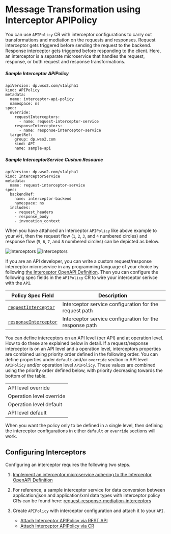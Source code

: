 # Message Transformation using Interceptor APIPolicy

You can use `APIPolicy` CR with interceptor configurations to carry out transformations and mediation on the requests and responses. Request interceptor gets triggered before sending the request to the backend. Response interceptor gets triggered before responding to the client. Here, an interceptor is a separate microservice that handles the request, response, or both request and response transformations.

##### Sample Interceptor APIPolicy
```
apiVersion: dp.wso2.com/v1alpha1
kind: APIPolicy
metadata:
  name: interceptor-api-policy
  namespace: ns
spec:
  override:
    requestInterceptors:
      - name: request-interceptor-service
    responseInterceptors:
      - name: response-interceptor-service
  targetRef:
    group: dp.wso2.com
    kind: API
    name: sample-api
```

##### Sample InterceptorService Custom Resource
```
apiVersion: dp.wso2.com/v1alpha1
kind: InterceptorService
metadata:
  name: request-interceptor-service
spec:
  backendRef:
    name: interceptor-backend
    namespace: ns
  includes:
    - request_headers
    - response_body
    - invocation_context
```

When you have attahced an Interceptor `APIPolicy` like above example to your `API`, then the request flow (`1`, `2`, `3`, and `4` numbered circles) and response flow (`5`, `6`, `7`, and `8` numbered circles) can be depicted as below.

![Interceptors]({{base_path}}/en/latest/assets/img/api-management/api-policies/interceptors/interceptors-light.png#only-light)
![Interceptors]({{base_path}}/en/latest/assets/img/api-management/api-policies/interceptors/interceptors-dark.png#only-dark)

If you are an API developer, you can write a custom request/response interceptor microservice in any programming language of your choice by following [the Interceptor OpenAPI Definition](https://github.com/wso2/apk/blob/main/developer/resources/interceptor-service-open-api-v1.yaml). Then you can configure the following spec fields in the `APIPolicy` CR to wire your interceptor serivce with the `API`.

<table>
<thead>
  <tr>
    <th>Policy Spec Field</th>
    <th>Description</th>
  </tr>
</thead>
<tbody>
  <tr>
    <td style="white-space: nowrap;"><a href="#requestInterceptor"><code>requestInterceptor</code></a></td>
    <td>Interceptor service configuration for the request path</td>
  </tr>
  <tr>
    <td style="white-space: nowrap;"><a href="#responseInterceptor"><code>responseInterceptor</code></a></td>
    <td>Interceptor service configuration for the response path</td>
  </tr>
</tbody>
</table>


You can define interceptors on an API level (per API) and at operation level. How to do these are explained below in detail. If a request/response interceptor is on an API level and a operation level, interceptors properties are combined using priority order defined in the following order. You can define properties under `default` and/or `override` section in API level `APIPolicy` and/or operation level `APIPolicy`. These values are combined using the priority order defined below, with priority decreasing towards the bottom of the table.

<table>
<tbody>
  <tr>
    <td>API level override</td>
  </tr>
  <tr>
    <td>Operation level override</td>
  </tr>
  <tr>
    <td>Operation level default</td>
  </tr>
  <tr>
    <td>API level default</td>
  </tr>
</tbody>
</table>

When you want the policy only to be defined in a single level, then defining the interceptor configurations in either `default` or `override` sections will work.

## Configuring Interceptors

Configuring an interceptor requires the following two steps.

1. [Implement an interceptor microservice adhering to the Interceptor OpenAPI Definition](https://apim.docs.wso2.com/en/latest/deploy-and-publish/deploy-on-gateway/choreo-connect/message-transformation/interceptor-microservice/interceptor-microservice/)

2. For reference, a sample interceptor service for data conversion between application/json and application/xml data types with interceptor policy CRs can be found here: [request-response-mediation-interceptors](https://github.com/wso2/apk/tree/main/samples/request-response-mediation-interceptors)

3. Create `APIPolicy` with interceptor configuration and attach it to your `API`.
    
    - [Attach Interceptor APIPolicy via REST API](../interceptors-via-rest-api)
    - [Attach Interceptor APIPolicy via CR](../interceptors-via-crs)
